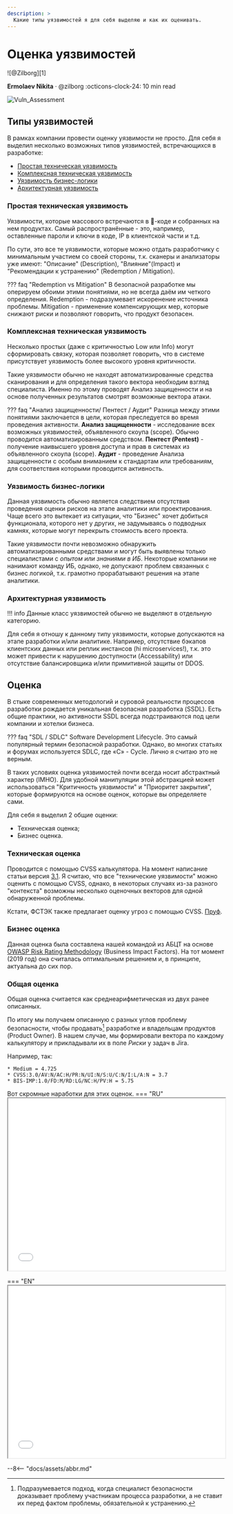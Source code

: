 ```yaml
---
description: >
  Какие типы уязвимостей я для себя выделяю и как их оценивать.
---
```


# Оценка уязвимостей

<aside class="mdx-author" markdown="1">
![@Zilborg][1]

<span>__Ermolaev Nikita__ · @zilborg</span>
<span>
:octicons-clock-24: 10 min read
</span>
</aside>

  [1]: https://avatars.githubusercontent.com/u/33390074

![Vuln_Assessment](vulns_assessment.assets/Vuln_Assessment.png)

## Типы уязвимостей 

В рамках компании провести оценку уязвимости не просто. Для себя я выделил несколько возможных типов уязвимостей, встречающихся в разработке:

- [Простая техническая уязвимость](#простая-техническая-уязвимость)
- [Комплексная техническая уязвимость](#комплексная-техническая-уязвимость)
- [Уязвимость бизнес-логики](#уязвимость-бизнес-логики)
- [Архитектурная уязвимость](#архитектурная-уязвимость)

### Простая техническая уязвимость

Уязвимости, которые массового встречаются в :shit:-коде и собранных на нем продуктах. Самый распространённые - это, например, оставленные пароли и ключи в коде, IP в клиентской части и т.д.

По сути, это все те уязвимости, которые можно отдать разработчику с минимальным участием со своей стороны, т.к. сканеры и анализаторы уже имеют: "Описание" (Description), "Влияние"(Impact) и "Рекомендации к устранению" (Redemption / Mitigation).

??? faq "Redemption vs Mitigation"
    В безопасной разработке мы оперируем обоими этими понятиями, но не всегда даём им четкого определения. Redemption - подразумевает искоренение источника проблемы. Mitigation - применение компенсирующих мер, которые снижают риски и позволяют говорить, что продукт безопасен.


### Комплексная техническая уязвимость

Несколько простых (даже с критичностью Low или Info) могут сформировать связку, которая позволяет говорить, что в системе присутствует уязвимость более высокого уровня критичности. 

Такие уязвимости обычно не находят автоматизированные средства сканирования и для определения такого вектора необходим взгляд специалиста. Именно по этому проводят Анализ защищенности и на основе полученных результатов смотрят возможные вектора атаки.

??? faq "Анализ защищенности/ Пентест / Аудит"
    Разница между этими понятиями заключается в цели, которая преследуется во время проведения активности.
    **Анализ защищенности** - исследование всех возможных уязвимостей, объявленного скоупа (scope). Обычно проводится автоматизированным средством.
    **Пентест (Pentest)** - получение наивысшего уровня доступа и прав в системах из объявленного скоупа (scope).
    **Аудит** - проведение Анализа защищенности с особым вниманием к стандартам или требованиям, для соответствия которыми проводится активность.


### Уязвимость бизнес-логики

Данная уязвимость обычно является следствием отсутствия проведения оценки рисков на этапе аналитики или проектирования. Чаще всего это вытекает из ситуации, что "Бизнес" хочет добиться функционала, которого нет у других, не задумываясь о подводных камнях, которые могут перекрыть стоимость всего проекта.

Такие уязвимости почти невозможно обнаружить автоматизированными средствами и могут быть выявлены только специалистами с *опытом или знаниями в ИБ*. Некоторые компании не нанимают команду ИБ, однако, не допускают проблем связанных с бизнес логикой, т.к. грамотно прорабатывают решения на этапе аналитики.

### Архитектурная уязвимость

!!! info 
    Данные класс уязвимостей обычно не выделяют в отдельную категорию.

Для себя я отношу к данному типу уязвимости, которые допускаются на этапе разработки и/или аналитике. Например, отсутствие бэкапов клиентских данных или реплик инстансов (hi microservices!), т.к. это может привести к нарушению доступности (Accessability) или отсутствие балансировщика и/или примитивной защиты от DDOS.

## Оценка

В стыке современных методологий и суровой реальности процессов разработки рождается уникальная безопасная разработка (SSDL). Есть общие практики, но активности SSDL всегда подстраиваются под цели компании и хотелки бизнеса. 

??? faq "SDL / SDLC"
    Software Development Lifecycle. Это самый популярный термин безопасной разработки. Однако, во многих статьях и форумах используется SDLC, где «C» - Cycle. Лично я считаю это не верным.
    
В таких условиях оценка уязвимостей почти всегда носит абстрактный характер (IMHO). Для удобной манипуляции этой абстракцией может использоваться "Критичность уязвимости" и "Приоритет закрытия", которые формируются на основе оценок, которые вы определяете сами.

Для себя я выделил 2 общие оценки:
- Техническая оценка;
- Бизнес оценка.

### Техническая оценка

Проводится с помощью CVSS калькулятора. На момент написание статьи версия [3.1](https://www.first.org/cvss/calculator/3.1). Я считаю, что все "технические уязвимости" можно оценить с помощью CVSS, однако, в некоторых случаях из-за разного "контекста" возможны несколько оценочных векторов для одной обнаруженной проблемы.

Кстати, ФСТЭК также предлагает оценку угроз с помощью CVSS. [Пруф](https://bdu.fstec.ru/calc3).

### Бизнес оценка

Данная оценка была составлена нашей командой из АБЦТ на основе [OWASP Risk Rating Methodology](https://owasp.org/www-community/OWASP_Risk_Rating_Methodology) (Business Impact Factors). На тот момент (2019 год) она считалась оптимальным решением и, в принципе, актуальна до сих пор.

### Общая оценка

Общая оценка считается как среднеарифметическая из двух ранее описанных.

По итогу мы получаем описанную с разных углов проблему безопасности, чтобы продавать[^1] разработке и владельцам продуктов (Product Owner). В нашем случае, мы формировали вектора по каждому калькулятору и прикладывали их в поле *Риски* у задач в Jira.

Например, так:
```
* Medium = 4.725
* CVSS:3.0/AV:N/AC:H/PR:N/UI:N/S:U/C:N/I:L/A:N = 3.7
* BIS-IMP:1.0/FD:M/RD:LG/NC:H/PV:H = 5.75
```

Вот скромные наработки для этих оценок.
=== "RU"
    <iframe src="/assets/html/old_site/ru/index.html" seamless width="100%" height="400" name="RU_VulnAssessment"></iframe>

=== "EN"
    <iframe src="/assets/html/old_site/index.html" seamless width="100%" height="400" name="EN_VulnAssessment"></iframe>



--8<-- "docs/assets/abbr.md"


[^1]: Подразумевается подход, когда специалист безопасности доказывает проблему участникам процесса разработки, а не ставит их перед фактом проблемы, обязательной к устранению.